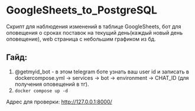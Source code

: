 # GoogleSheets_to_PostgreSQL
Скрипт для наблюдения изменений в таблице GoogleSheets, бот для оповещения о сроках поставок на текущий день(каждый новый день оповещение), web страница с небольшим графиком из бд.
## Гайд:
1) @getmyid_bot - в этом telegram боте узнать ваш user id и записать в dockercompose.yml -> services -> bot -> environment -> CHAT_ID (для получения оповещений в тг).
2) ```docker compose up -d```

Адрес для проверки: http://127.0.0.1:8000/
